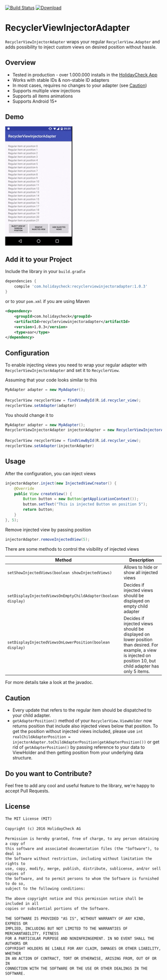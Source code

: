 [![Build Status](https://travis-ci.org/holidaycheck/RecyclerViewInjectorAdapter.svg?branch=master)](https://travis-ci.org/holidaycheck/RecyclerViewInjectorAdapter)
[![Download](https://api.bintray.com/packages/holidaycheckandroid/maven/RecyclerViewInjectorAdapter/images/download.svg) ](https://bintray.com/holidaycheckandroid/maven/RecyclerViewInjectorAdapter/_latestVersion)

# RecyclerViewInjectorAdapter

``RecyclerViewInjectorAdapter`` wraps your regular ``RecyclerView.Adapter`` and adds possibility to inject custom views on desired position without hassle.

Overview
-----------
* Tested in production - over 1.000.000 installs in the [HolidayCheck App](https://play.google.com/store/apps/details?id=com.holidaycheck)
* Works with stable IDs & non-stable ID adapters
* In most cases, requires no changes to your adapter (see [Caution](#caution))
* Supports multiple view injections
* Supports all items animations
* Supports Android 15+

## Demo

[![Demo](./art/demo.gif)](https://www.youtube.com/watch?v=R9rFW_23710)

Add it to your Project
----------------------

Include the library in your ``build.gradle``

```groovy
dependencies {
    compile 'com.holidaycheck:recyclerviewinjectoradapter:1.0.3'
}
```

or to your ``pom.xml`` if you are using Maven

```xml
<dependency>
    <groupId>com.holidaycheck</groupId>
    <artifactId>recyclerviewinjectoradapter</artifactId>
    <version>1.0.3</version>
    <type>aar</type>
</dependency>

```

Configuration
-----
To enable injecting views you need to wrap your regular adapter with ``RecyclerViewInjectorAdapter`` and set it to ``RecyclerView``.

Assuming that your code looks similar to this

```java
MyAdapter adapter = new MyAdapter();

RecyclerView recyclerView = findViewById(R.id.recycler_view);
recyclerView.setAdapter(adapter)
```
You should change it to

```java
MyAdapter adapter = new MyAdapter();
RecyclerViewInjectorAdapter injectorAdapter = new RecyclerViewInjectorAdapter(adapter)

RecyclerView recyclerView = findViewById(R.id.recycler_view);
recyclerView.setAdapter(injectorAdapter)
```

Usage
-----

After the configuration, you can inject views
```java
injectorAdapter.inject(new InjectedViewCreator() {
    @Override
    public View createView() {
        Button button = new Button(getApplicationContext());
        button.setText("This is injected Button on position 5");
        return button;
    }
}, 5);

```

Remove injected view by passing position
```java
injectorAdapter.removeInjectedView(5);
```

There are some methods to control the visibility of injected views

Method | Description
--- | ---
``setShowInjectedViews(boolean showInjectedViews)`` | Allows to hide or show all injected views
``setDisplayInjectedViewsOnEmptyChildAdapter(boolean display)`` | Decides if injected views should be displayed on empty child adapter
``setDisplayInjectedViewsOnLowerPosition(boolean display)`` | Decides if injected views should be displayed on lower position than desired. For example, a view is injected on position 10, but child adapter has only 5 items.

For more details take a look at the javadoc.

Caution
-----
* Every update that refers to the regular item should be dispatched to your child adapter.
* ``getAdapterPosition()`` method of your `RecyclerView.ViewHolder` now returns position that include also injected views below that position. To get the position without injected views included, please use ``int realChildAdapterPosition = injectorAdapter.toChildAdapterPosition(getAdapterPosition())`` or get rid of ``getAdapterPosition()`` by passing reference to your data to ViewHolder and then getting position from your underlying data structure.

Do you want to Contribute?
-----
Feel free to add any cool and useful feature to the library, we're happy to accept Pull Requests.

License
-------
    The MIT License (MIT)

    Copyright (c) 2016 HolidayCheck AG

    Permission is hereby granted, free of charge, to any person obtaining a copy of
    this software and associated documentation files (the "Software"), to deal in
    the Software without restriction, including without limitation the rights to
    use, copy, modify, merge, publish, distribute, sublicense, and/or sell copies of
    the Software, and to permit persons to whom the Software is furnished to do so,
    subject to the following conditions:

    The above copyright notice and this permission notice shall be included in all
    copies or substantial portions of the Software.

    THE SOFTWARE IS PROVIDED "AS IS", WITHOUT WARRANTY OF ANY KIND, EXPRESS OR
    IMPLIED, INCLUDING BUT NOT LIMITED TO THE WARRANTIES OF MERCHANTABILITY, FITNESS
    FOR A PARTICULAR PURPOSE AND NONINFRINGEMENT. IN NO EVENT SHALL THE AUTHORS OR
    COPYRIGHT HOLDERS BE LIABLE FOR ANY CLAIM, DAMAGES OR OTHER LIABILITY, WHETHER
    IN AN ACTION OF CONTRACT, TORT OR OTHERWISE, ARISING FROM, OUT OF OR IN
    CONNECTION WITH THE SOFTWARE OR THE USE OR OTHER DEALINGS IN THE SOFTWARE.
    
